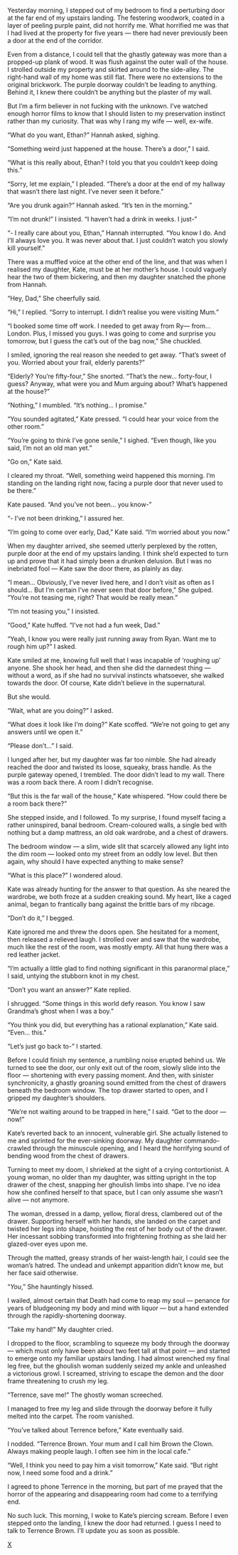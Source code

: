 Yesterday morning, I stepped out of my bedroom to find a perturbing door at the far end of my upstairs landing. The festering woodwork, coated in a layer of peeling purple paint, did not horrify me. What horrified me was that I had lived at the property for five years — there had never previously been a door at the end of the corridor.

Even from a distance, I could tell that the ghastly gateway was more than a propped-up plank of wood. It was flush against the outer wall of the house. I strolled outside my property and skirted around to the side-alley. The right-hand wall of my home was still flat. There were no extensions to the original brickwork. The purple doorway couldn’t be leading to anything. Behind it, I knew there couldn’t be anything but the plaster of my wall.

But I’m a firm believer in not fucking with the unknown. I’ve watched enough horror films to know that I should listen to my preservation instinct rather than my curiosity. That was why I rang my wife — well, ex-wife.

“What do you want, Ethan?” Hannah asked, sighing.

“Something weird just happened at the house. There’s a door,” I said.

“What is this really about, Ethan? I told you that you couldn’t keep doing this.”

“Sorry, let me explain,” I pleaded. “There’s a door at the end of my hallway that wasn’t there last night. I’ve never seen it before.”

“Are you drunk again?” Hannah asked. “It’s ten in the morning.”

“I’m not drunk!” I insisted. “I haven’t had a drink in weeks. I just-”

“- I really care about you, Ethan,” Hannah interrupted. “You know I do. And I’ll always love you. It was never about that. I just couldn’t watch you slowly kill yourself.”

There was a muffled voice at the other end of the line, and that was when I realised my daughter, Kate, must be at her mother’s house. I could vaguely hear the two of them bickering, and then my daughter snatched the phone from Hannah.

“Hey, Dad,” She cheerfully said.

“Hi,” I replied. “Sorry to interrupt. I didn’t realise you were visiting Mum.”

“I booked some time off work. I needed to get away from Ry— from… London. Plus, I missed you guys. I was going to come and surprise you tomorrow, but I guess the cat’s out of the bag now,” She chuckled.

I smiled, ignoring the real reason she needed to get away. “That’s sweet of you. Worried about your frail, elderly parents?”

“Elderly? You’re fifty-four,” She snorted. “That’s the new… forty-four, I guess? Anyway, what were you and Mum arguing about? What’s happened at the house?”

“Nothing,” I mumbled. “It’s nothing… I promise.”

“You sounded agitated,” Kate pressed. “I could hear your voice from the other room.”

“You’re going to think I’ve gone senile,” I sighed. “Even though, like you said, I’m not an old man yet.”

“Go on,” Kate said.

I cleared my throat. “Well, something weird happened this morning. I’m standing on the landing right now, facing a purple door that never used to be there.”

Kate paused. “And you’ve not been… you know-”

“- I’ve not been drinking,” I assured her.

“I’m going to come over early, Dad,” Kate said. “I’m worried about you now.”

When my daughter arrived, she seemed utterly perplexed by the rotten, purple door at the end of my upstairs landing. I think she’d expected to turn up and prove that it had simply been a drunken delusion. But I was no inebriated fool — Kate saw the door there, as plainly as day.

“I mean… Obviously, I’ve never lived here, and I don’t visit as often as I should… But I’m certain I’ve never seen that door before,” She gulped. “You’re not teasing me, right? That would be really mean.”

“I’m not teasing you,” I insisted.

“Good,” Kate huffed. “I’ve not had a fun week, Dad.”

“Yeah, I know you were really just running away from Ryan. Want me to rough him up?” I asked.

Kate smiled at me, knowing full well that I was incapable of ‘roughing up’ anyone. She shook her head, and then she did the darnedest thing — without a word, as if she had no survival instincts whatsoever, she walked towards the door. Of course, Kate didn’t believe in the supernatural.

But she would.

“Wait, what are you doing?” I asked.

“What does it look like I’m doing?” Kate scoffed. “We’re not going to get any answers until we open it.”

“Please don’t…” I said.

I lunged after her, but my daughter was far too nimble. She had already reached the door and twisted its loose, squeaky, brass handle. As the purple gateway opened, I trembled. The door didn’t lead to my wall. There was a room back there. A room I didn’t recognise.

“But this is the far wall of the house,” Kate whispered. “How could there be a room back there?”

She stepped inside, and I followed. To my surprise, I found myself facing a rather uninspired, banal bedroom. Cream-coloured walls, a single bed with nothing but a damp mattress, an old oak wardrobe, and a chest of drawers.

The bedroom window — a slim, wide slit that scarcely allowed any light into the dim room — looked onto my street from an oddly low level. But then again, why should I have expected anything to make sense?

“What is this place?” I wondered aloud.

Kate was already hunting for the answer to that question. As she neared the wardrobe, we both froze at a sudden creaking sound. My heart, like a caged animal, began to frantically bang against the brittle bars of my ribcage.

“Don’t do it,” I begged.

Kate ignored me and threw the doors open. She hesitated for a moment, then released a relieved laugh. I strolled over and saw that the wardrobe, much like the rest of the room, was mostly empty. All that hung there was a red leather jacket.

“I’m actually a little glad to find nothing significant in this paranormal place,” I said, untying the stubborn knot in my chest.

“Don’t you want an answer?” Kate replied.

I shrugged. “Some things in this world defy reason. You know I saw Grandma’s ghost when I was a boy.”

“You think you did, but everything has a rational explanation,” Kate said. “Even… this.”

“Let’s just go back to-” I started.

Before I could finish my sentence, a rumbling noise erupted behind us. We turned to see the door, our only exit out of the room, slowly slide into the floor — shortening with every passing moment. And then, with sinister synchronicity, a ghastly groaning sound emitted from the chest of drawers beneath the bedroom window. The top drawer started to open, and I gripped my daughter’s shoulders.

“We’re not waiting around to be trapped in here,” I said. “Get to the door — now!”

Kate’s reverted back to an innocent, vulnerable girl. She actually listened to me and sprinted for the ever-sinking doorway. My daughter commando-crawled through the minuscule opening, and I heard the horrifying sound of bending wood from the chest of drawers.

Turning to meet my doom, I shrieked at the sight of a crying contortionist. A young woman, no older than my daughter, was sitting upright in the top drawer of the chest, snapping her ghoulish limbs into shape. I’ve no idea how she confined herself to that space, but I can only assume she wasn’t alive — not anymore.

The woman, dressed in a damp, yellow, floral dress, clambered out of the drawer. Supporting herself with her hands, she landed on the carpet and twisted her legs into shape, hoisting the rest of her body out of the drawer. Her incessant sobbing transformed into frightening frothing as she laid her glazed-over eyes upon me.

Through the matted, greasy strands of her waist-length hair, I could see the woman’s hatred. The undead and unkempt apparition didn’t know me, but her face said otherwise.

“*You*,” She hauntingly hissed.

I wailed, almost certain that Death had come to reap my soul — penance for years of bludgeoning my body and mind with liquor — but a hand extended through the rapidly-shortening doorway.

“Take my hand!” My daughter cried.

I dropped to the floor, scrambling to squeeze my body through the doorway — which must only have been about two feet tall at that point — and started to emerge onto my familiar upstairs landing. I had almost wrenched my final leg free, but the ghoulish woman suddenly seized my ankle and unleashed a victorious growl. I screamed, striving to escape the demon and the door frame threatening to crush my leg.

“Terrence, save me!” The ghostly woman screeched.

I managed to free my leg and slide through the doorway before it fully melted into the carpet. The room vanished.

“You’ve talked about Terrence before,” Kate eventually said.

I nodded. “Terrence Brown. Your mum and I call him Brown the Clown. Always making people laugh. I often see him in the local cafe.”

“Well, I think you need to pay him a visit tomorrow,” Kate said. “But right now, I need some food and a drink.” 

I agreed to phone Terrence in the morning, but part of me prayed that the horror of the appearing and disappearing room had come to a terrifying end.

No such luck. This morning, I woke to Kate’s piercing scream. Before I even stepped onto the landing, I knew the door had returned. I guess I need to talk to Terrence Brown. I’ll update you as soon as possible.

[X](https://www.reddit.com/r/dominiceagle)